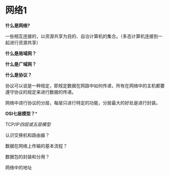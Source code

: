 # 网络1

**什么是网络?**

一些相互连接的，以资源共享为目的、自治计算机的集合。（多态计算机连接到一起进行资源共享）

**什么是局域网？**



**什么是广域网？**





**什么是协议？**

协议可以说是一种规定，即规定数据在网路中如何传递，所有在网络中的主机都要遵守协议的规定来进行数据的传递。

网络中进行协议的分层，每层只进行特定的功能，分层最大的好处是进行封装。





**OSI七层模型？***





TCP/IP*四层或五层模型*



认识交换机和路由器？





数据在网络上传输的基本流程？



数据包的封装和分用？



网络中的地址
